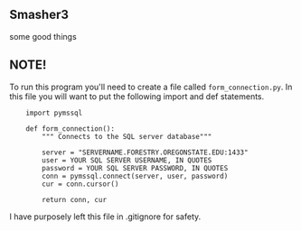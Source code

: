 Smasher3
---------

some good things


NOTE!
---

To run this program you'll need to create a file called `form_connection.py`. In this file you will want to put the following import and def statements.


		import pymssql

		def form_connection():
		    """ Connects to the SQL server database"""

		    server = "SERVERNAME.FORESTRY.OREGONSTATE.EDU:1433"
		    user = YOUR SQL SERVER USERNAME, IN QUOTES
		    password = YOUR SQL SERVER PASSWORD, IN QUOTES
		    conn = pymssql.connect(server, user, password)
		    cur = conn.cursor()

		    return conn, cur

I have purposely left this file in .gitignore for safety.